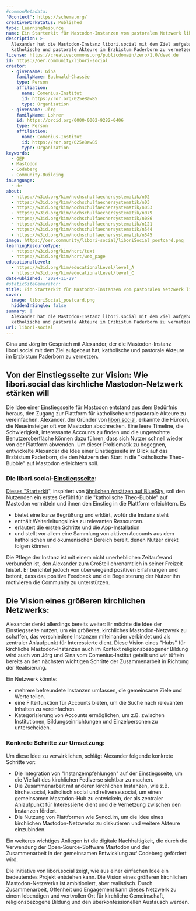 ```yaml
---
#commonMetadata:
'@context': https://schema.org/
creativeWorkStatus: Published
type: LearningResource
name: Ein Starterkit für Mastodon-Instanzen vom pastoralen Netzwerk libori.social
description: >-
  Alexander hat die Mastodon-Instanz libori.social mit dem Ziel aufgebaut hat,
  katholische und pastorale Akteure im Erzbistum Paderborn zu vernetzen.
license: https://creativecommons.org/publicdomain/zero/1.0/deed.de
id: https://oer.community/libori-social
creator:
  - givenName: Gina
    familyName: Buchwald-Chassée
    type: Person
    affiliation:
      name: Comenius-Institut
      id: https://ror.org/025e8aw85
      type: Organization
  - givenName: Jörg
    familyName: Lohrer
    id: https://orcid.org/0000-0002-9282-0406
    type: Person
    affiliation:
      name: Comenius-Institut
      id: https://ror.org/025e8aw85
      type: Organization
keywords:
  - OEP
  - Mastodon
  - Codeberg
  - Community-Building
inLanguage:
  - de
about:
  - https://w3id.org/kim/hochschulfaechersystematik/n02
  - https://w3id.org/kim/hochschulfaechersystematik/n03
  - https://w3id.org/kim/hochschulfaechersystematik/n053
  - https://w3id.org/kim/hochschulfaechersystematik/n079
  - https://w3id.org/kim/hochschulfaechersystematik/n086
  - https://w3id.org/kim/hochschulfaechersystematik/n121
  - https://w3id.org/kim/hochschulfaechersystematik/n544
  - https://w3id.org/kim/hochschulfaechersystematik/n545
image: https://oer.community/libori-social/liboriSocial_postcard.png
learningResourceType:
  - https://w3id.org/kim/hcrt/text
  - https://w3id.org/kim/hcrt/web_page
educationalLevel:
  - https://w3id.org/kim/educationalLevel/level_A
  - https://w3id.org/kim/educationalLevel/level_C
datePublished: '2024-11-29'
#staticSiteGenerator:
title: Ein Starterkit für Mastodon-Instanzen vom pastoralen Netzwerk libori.social
cover:
  image: liboriSocial_postcard.png
  hiddenInSingle: false
summary: |
  Alexander hat die Mastodon-Instanz libori.social mit dem Ziel aufgebaut hat,
  katholische und pastorale Akteure im Erzbistum Paderborn zu vernetzen.
url: libori-social
---
```


Gina und Jörg im Gespräch mit Alexander, der die Mastodon-Instanz libori.social mit dem Ziel aufgebaut hat, katholische und pastorale Akteure im Erzbistum Paderborn zu vernetzen.

## Von der Einstiegsseite zur Vision: Wie libori.social das kirchliche Mastodon-Netzwerk stärken will

Die Idee einer Einstiegsseite für Mastodon entstand aus dem Bedürfnis heraus, den Zugang zur Plattform für katholische und pastorale Akteure zu vereinfachen. Alexander, der Gründer von [libori.social](https://libori.social), erkannte die Hürden, die Neueinsteiger oft von Mastodon abschrecken. Eine leere Timeline, die Schwierigkeit, interessante Accounts zu finden und die ungewohnte Benutzeroberfläche können dazu führen, dass sich Nutzer schnell wieder von der Plattform abwenden. Um dieser Problematik zu begegnen, entwickelte Alexander die Idee einer Einstiegsseite im Blick auf das Erzbistum Paderborn, die den Nutzern den Start in die "katholische Theo-Bubble" auf Mastodon erleichtern soll.

### Die libori.social-[Einstiegsseite](https://start.libori.social/):
[Dieses "Starterkit](https://start.libori.social/)", inspiriert von [ähnlichen Ansätzen auf BlueSky](https://steadyhq.com/de/eulemagazin/posts/8936e046-d69e-4cd5-8122-72332e1ae27e), soll den Nutzenden ein erstes Gefühl für die "katholische Theo-Bubble" auf Mastodon vermitteln und ihnen den Einstieg in die Plattform erleichtern.
Es
* bietet eine kurze Begrüßung und erklärt, wofür die Instanz steht
* enthält Weiterleitungslinks zu relevanten Ressourcen.
* erläutert die ersten Schritte und die App-Installation
* und stellt vor allem eine Sammlung von aktiven Accounts aus dem katholischen und ökumenischen Bereich bereit, denen Nutzer direkt folgen können.

Die Pflege der Instanz ist mit einem nicht unerheblichen Zeitaufwand verbunden ist, den Alexander zum Großteil ehrenamtlich in seiner Freizeit leistet. Er berichtet jedoch von überwiegend positiven Erfahrungen und betont, dass das positive Feedback und die Begeisterung der Nutzer ihn motivieren die Community zu unterstützen. 

## Die Vision eines größeren kirchlichen Netzwerks:

Alexander denkt allerdings bereits weiter: Er möchte die Idee der Einstiegsseite nutzen, um ein größeres, kirchliches Mastodon-Netzwerk zu schaffen, das verschiedene Instanzen miteinander verbindet und als zentraler Anlaufpunkt für Interessierte dient.
Diese Vision eines "Hubs" für kirchliche Mastodon-Instanzen auch im Kontext religionsbezogener Bildung wird auch von Jörg und Gina vom Comenius-Institut geteilt und wir tüfteln bereits an den nächsten wichtigen Schritte der Zusammenarbeit in Richtung der Realisierung. 

Ein Netzwerk könnte:
* mehrere befreundete Instanzen umfassen, die gemeinsame Ziele und Werte teilen.
* eine Filterfunktion für Accounts bieten, um die Suche nach relevanten Inhalten zu vereinfachen.
* Kategorisierung von Accounts ermöglichen, um z.B. zwischen Institutionen, Bildungseinrichtungen und Einzelpersonen zu unterscheiden.

### Konkrete Schritte zur Umsetzung:

Um diese Idee zu verwirklichen, schlägt Alexander folgende konkrete Schritte vor:

* Die Integration von "Instanzempfehlungen" auf der Einstiegsseite, um die Vielfalt des kirchlichen Fediverse sichtbar zu machen.
* Die Zusammenarbeit mit anderen kirchlichen Instanzen, wie z.B. kirche.social, katholisch.social und reliverse.social, um einen gemeinsamen Mastodon-Hub zu entwickeln, der als zentraler Anlaufpunkt für Interessierte dient und die Vernetzung zwischen den Instanzen fördert.
* Die Nutzung von Plattformen wie Synod.im, um die Idee eines kirchlichen Mastodon-Netzwerks zu diskutieren und weitere Akteure einzubinden.

Ein weiteres wichtiges Anliegen ist die digitale Nachhaltigkeit, die durch die Verwendung der Open-Source-Software Mastodon und der Zusammenarbeit in der gemeinsamen Entwicklung auf Codeberg gefördert wird.



Die Initiative von libori.social zeigt, wie aus einer einfachen Idee ein bedeutendes Projekt entstehen kann. Die Vision eines größeren kirchlichen Mastodon-Netzwerks ist ambitioniert, aber realistisch. Durch Zusammenarbeit, Offenheit und Engagement kann dieses Netzwerk zu einem lebendigen und wertvollen Ort für kirchliche Gemeinschaft, religionsbezogene Bildung und den überkonfessionellen Austausch werden.